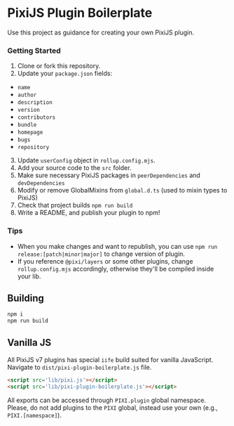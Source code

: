 # PixiJS Plugin Boilerplate

Use this project as guidance for creating your own PixiJS plugin.

### Getting Started

1. Clone or fork this repository.
2. Update your `package.json` fields:
  * `name`
  * `author`
  * `description`
  * `version`
  * `contributors`
  * `bundle`
  * `homepage`
  * `bugs`
  * `repository`
3. Update `userConfig` object in `rollup.config.mjs`.
4. Add your source code to the `src` folder.
5. Make sure necessary PixiJS packages in `peerDependencies` and `devDependencies`
6. Modify or remove GlobalMixins from `global.d.ts` (used to mixin types to PixiJS)
7. Check that project builds `npm run build`
8. Write a README, and publish your plugin to npm!

### Tips

* When you make changes and want to republish, you can use `npm run release:[patch|minor|major]` to change version of plugin.
* If you reference `@pixi/layers` or some other plugins, change `rollup.config.mjs` accordingly, otherwise they'll be compiled inside your lib.

## Building

```bash
npm i
npm run build
```

## Vanilla JS

All PixiJS v7 plugins has special `iife` build suited for vanilla JavaScript.
Navigate to `dist/pixi-plugin-boilerplate.js` file.

```html
<script src='lib/pixi.js'></script>
<script src='lib/pixi-plugin-boilerplate.js'></script>
```

All exports can be accessed through `PIXI.plugin` global namespace. Please, do not add plugins to the `PIXI` global, instead use your own (e.g., `PIXI.[namespace]`).
